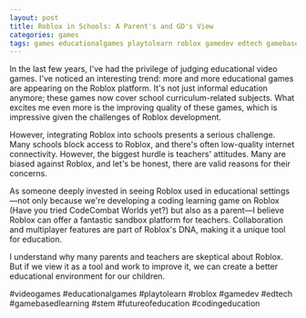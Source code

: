 ```yaml
---
layout: post
title: Roblox in Schools: A Parent's and GD's View
categories: games
tags: games educationalgames playtolearn roblox gamedev edtech gamebasedlearning stem futureofeducation codingeducation
---
```


In the last few years, I've had the privilege of judging educational video games. I've noticed an interesting trend: more and more educational games are appearing on the Roblox platform. It's not just informal education anymore; these games now cover school curriculum-related subjects. What excites me even more is the improving quality of these games, which is impressive given the challenges of Roblox development.

However, integrating Roblox into schools presents a serious challenge. Many schools block access to Roblox, and there's often low-quality internet connectivity. However, the biggest hurdle is teachers' attitudes. Many are biased against Roblox, and let's be honest, there are valid reasons for their concerns.

As someone deeply invested in seeing Roblox used in educational settings—not only because we're developing a coding learning game on Roblox (Have you tried CodeCombat Worlds yet?) but also as a parent—I believe Roblox can offer a fantastic sandbox platform for teachers. Collaboration and multiplayer features are part of Roblox's DNA, making it a unique tool for education.

I understand why many parents and teachers are skeptical about Roblox. But if we view it as a tool and work to improve it, we can create a better educational environment for our children.

#videogames #educationalgames #playtolearn #roblox #gamedev #edtech #gamebasedlearning #stem #futureofeducation #codingeducation

